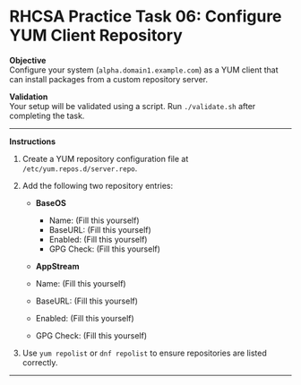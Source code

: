 # RHCSA Practice Task 06: Configure YUM Client Repository

 **Objective**  
Configure your system (`alpha.domain1.example.com`) as a YUM client that can install packages from a custom repository server.

 **Validation**  
Your setup will be validated using a script. Run `./validate.sh` after completing the task.

---

 **Instructions**

1. Create a YUM repository configuration file at `/etc/yum.repos.d/server.repo`.
2. Add the following two repository entries:
   - **BaseOS**
     - Name: (Fill this yourself)
     - BaseURL: (Fill this yourself)
     - Enabled: (Fill this yourself)
     - GPG Check: (Fill this yourself)
  
    - **AppStream**
     - Name: (Fill this yourself)
     - BaseURL: (Fill this yourself)
     - Enabled: (Fill this yourself)
     - GPG Check: (Fill this yourself)

3. Use `yum repolist` or `dnf repolist` to ensure repositories are listed correctly.

---


